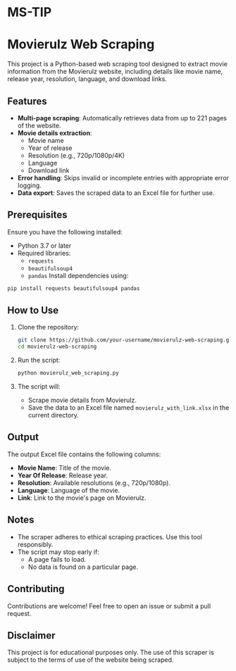 # MS-TIP
# Movierulz Web Scraping

This project is a Python-based web scraping tool designed to extract movie information from the Movierulz website, including details like movie name, release year, resolution, language, and download links.

## Features

- **Multi-page scraping**: Automatically retrieves data from up to 221 pages of the website.
- **Movie details extraction**:
  - Movie name
  - Year of release
  - Resolution (e.g., 720p/1080p/4K)
  - Language
  - Download link
- **Error handling**: Skips invalid or incomplete entries with appropriate error logging.
- **Data export**: Saves the scraped data to an Excel file for further use.

## Prerequisites

Ensure you have the following installed:

- Python 3.7 or later
- Required libraries:
  - `requests`
  - `beautifulsoup4`
  - `pandas`
Install dependencies using:

```bash
pip install requests beautifulsoup4 pandas
```

## How to Use

1. Clone the repository:
   ```bash
   git clone https://github.com/your-username/movierulz-web-scraping.git
   cd movierulz-web-scraping
   ```

2. Run the script:
   ```bash
   python movierulz_web_scraping.py
   ```

3. The script will:
   - Scrape movie details from Movierulz.
   - Save the data to an Excel file named `movierulz_with_link.xlsx` in the current directory.

## Output

The output Excel file contains the following columns:

- **Movie Name**: Title of the movie.
- **Year Of Release**: Release year.
- **Resolution**: Available resolutions (e.g., 720p/1080p).
- **Language**: Language of the movie.
- **Link**: Link to the movie's page on Movierulz.

## Notes

- The scraper adheres to ethical scraping practices. Use this tool responsibly.
- The script may stop early if:
  - A page fails to load.
  - No data is found on a particular page.

## Contributing

Contributions are welcome! Feel free to open an issue or submit a pull request.

## Disclaimer

This project is for educational purposes only. The use of this scraper is subject to the terms of use of the website being scraped.
